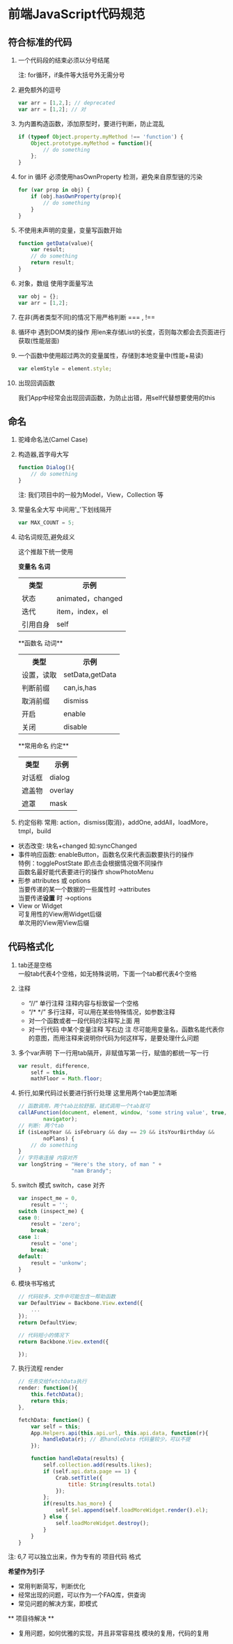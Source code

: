 前端JavaScript代码规范 
===

## 符合标准的代码

1. 一个代码段的结束必须以分号结尾

	注: for循环，if条件等大括号外无需分号

2. 避免额外的逗号

	```javascript
	var arr = [1,2,]; // deprecated
	var arr = [1,2]; // 对
	```

3. 为内置构造函数，添加原型时，要进行判断，防止混乱  
	```javascript
	if (typeof Object.property.myMethod !== 'function') {
		Object.prototype.myMethod = function(){
			// do something
		};
	}
	```

4. for in 循环 必须使用hasOwnProperty 检测，避免来自原型链的污染

	```javascript
	for (var prop in obj) {
	    if (obj.hasOwnProperty(prop){
			// do something
		}
	}
	```

5. 不使用未声明的变量，变量写函数开始

	```javascript
	function getData(value){
		var result;		
		// do something
		return result;
	}
	```

6. 对象，数组 使用字面量写法

	```javascript
	var obj = {};
	var arr = [1,2];
	```

7. 在非(两者类型不同)的情况下用严格判断 === , !==

8. 循环中 遇到DOM类的操作 用len来存储List的长度，否则每次都会去页面进行获取(性能层面)

9. 一个函数中使用超过两次的变量属性，存储到本地变量中(性能+易读)

	```javascript
	var elemStyle = element.style;
	```

10. 出现回调函数

	我们App中经常会出现回调函数，为防止出错，用self代替想要使用的this


## 命名

1. 驼峰命名法(Camel Case)


2. 构造器,首字母大写

	```javascript
	function Dialog(){
		// do something
	}
	```
	注: 我们项目中的一般为Model，View，Collection 等

3. 常量名全大写 中间用'_'下划线隔开

	```javascript
	var MAX_COUNT = 5;
	```

4. 动名词规范,避免歧义  
	
	这个推敲下统一使用

	**变量名 名词**
	<table>
	  <tr>
	    <th>类型</th><th>示例</th>
	  </tr>
	  <tr>
	    <td>状态</td><td>animated，changed</td>
	  </tr>
	  <tr>
	    <td>迭代</td><td>item，index，el</td>
	  </tr>
	  <tr>
	    <td>引用自身</td><td>self</td>
	  </tr>
  
	</table>
	**函数名 动词**
	<table>
	  <tr>
	    <th>类型</th><th>示例</th>
	  </tr>
	  <tr>
	    <td>设置，读取</td><td>setData,getData</td>
	  </tr>
	  <tr>
	    <td>判断前缀</td><td>can,is,has</td>
	  </tr>
	  <tr>
	  	<td>取消前缀</td><td>dismiss</td>
	  </tr>
	  <tr>
	  	<td>开启</td><td>enable</td>
	  </tr>
	  <tr>
	  	<td>关闭</td><td>disable</td>
	  </tr>
	</table>
	**常用命名 约定**
	<table>
	  <tr>
	    <th>类型</th><th>示例</th>
	  </tr>
	  <tr>
	    <td>对话框</td><td>dialog</td>
	  </tr>
	  <tr>
	    <td>遮盖物</td><td>overlay</td>
	  </tr>
 	  <tr>
	    <td>遮罩</td><td>mask</td>
	  </tr>
	</table>
	
5. 约定俗称
常用: action，dismiss(取消)，addOne, addAll，loadMore，tmpl，build

* 状态改变: 块名+changed 如:syncChanged
* 事件响应函数: enableButton，函数名仅来代表函数要执行的操作  
	特例：togglePostState 即点击会根据情况做不同操作  
  	函数名最好能代表要进行的操作 showPhotoMenu	
* 形参 attributes 或 options  
  当要传递的某一个数据的一些属性时 ->attributes  
  当要传递**设置** 时 ->options
* View or Widget  
	可复用性的View用Widget后缀  
	单次用的View用View后缀


## 代码格式化
1. tab还是空格  
	一般tab代表4个空格，如无特殊说明，下面一个tab都代表4个空格

2. 注释  
	* “//” 单行注释 注释内容与标致留一个空格
	* “/* */” 多行注释，可以用在某些特殊情况，如参数注释
	* 对一个函数或者一段代码的注释写上面 用
	* 对一行代码 中某个变量注释 写右边
	注 尽可能用变量名，函数名能代表你的意图，而用注释来说明你代码为何这样写，是要处理什么问题


3. 多个var声明 下一行用tab隔开，非赋值写第一行，赋值的都统一写一行

	```javascript
	var result, difference,
		self = this,
		mathFloor = Math.floor;
	```

4. 折行,如果代码过长要进行折行处理 这里用两个tab更加清晰	

	```javascript
	// 函数调用，两个tab比较舒服，链式调用一个tab就可
	callAFunction(document, element, window, 'some string value', true, 123,
			navigator);
	// 判断: 两个tab
	if (isLeapYear && isFebruary && day == 29 && itsYourBirthday &&
			noPlans) {
		// do something
	}
	// 字符串连接 内容对齐
	var longString = "Here's the story, of man " +
					 "nam Brandy";
	```

5. switch 模式  switch，case 对齐
	```javascript
	var inspect_me = 0,
		result = '';
	switch (inspect_me) {
	case 0:
		result = 'zero';
		break;
	case 1:
		result = 'one';
		break;
	default: 
		result = 'unkonw';
	}
	```
	

6. 模块书写格式

	```javascript
	// 代码较多，文件中可能包含一帮助函数
	var DefaultView = Backbone.View.extend({
		...
	});
	return DefaultView;

	// 代码短小的情况下
	return Backbone.View.extend({

	});
	```

7. 执行流程 render
	
	```javascript
	// 任务交给fetchData执行
	render: function(){
		this.fetchData();
		return this;
	},

	fetchData: function() {
		var self = this;
		App.Helpers.api(this.api.url, this.api.data, function(r){
			handleData(r); // 若handleData 代码量较少，可以不提
		});

		function handleData(results) {
			self.collection.add(results.likes);
            if (self.api.data.page == 1) {
                Crab.setTitle({
                    title: String(results.total)
                });
            };
            if(results.has_more) {
                self.$el.append(self.loadMoreWidget.render().el);
            } else {
                self.loadMoreWidget.destroy();
            }
		}
	}
	```


注: 6,7 可以独立出来，作为专有的 项目代码 格式

**希望作为引子**
* 常用判断简写，判断优化
* 经常出现的问题，可以作为一个FAQ库，供查询
* 常见问题的解决方案，即模式


** 项目待解决 **
* 复用问题，如何优雅的实现，并且非常容易找 模块的复用，代码的复用
